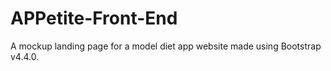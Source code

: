# APPetite-Front-End

A mockup landing page for a model diet app website made using Bootstrap v4.4.0.
